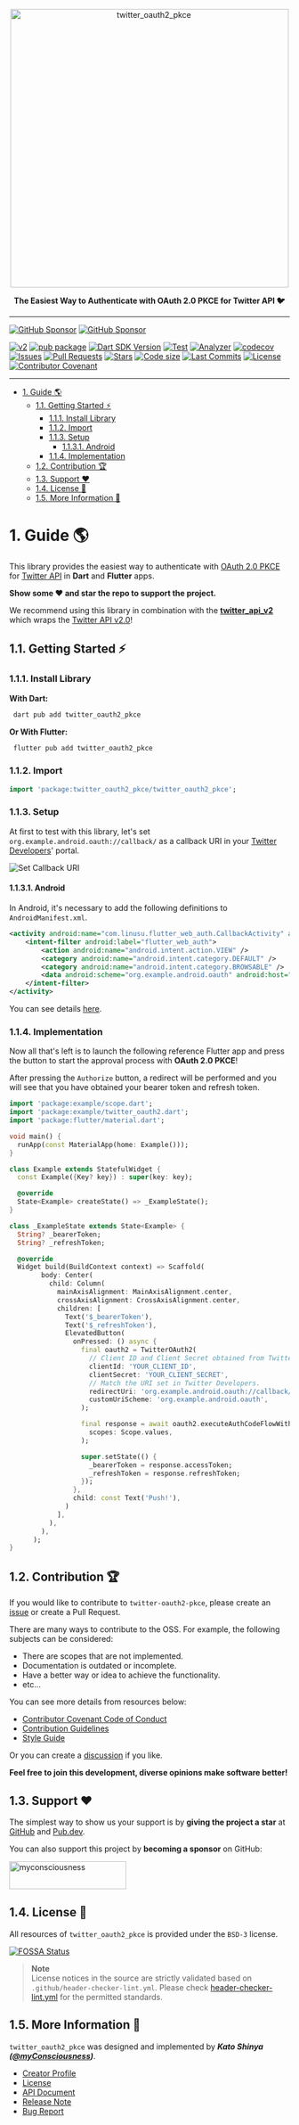 <p align="center">
  <a href="https://github.com/twitter-dart/twitter-oauth2-pkce">
    <img alt="twitter_oauth2_pkce" width="500px" src="https://user-images.githubusercontent.com/13072231/173230433-e1d341e5-5857-4568-ba3b-fdef86df9d27.png">
  </a>
</p>

<p align="center">
  <b>The Easiest Way to Authenticate with OAuth 2.0 PKCE for Twitter API 🐦</b>
</p>

---

[![GitHub Sponsor](https://img.shields.io/static/v1?label=Sponsor&message=%E2%9D%A4&logo=GitHub&color=ff69b4)](https://github.com/sponsors/myConsciousness)
[![GitHub Sponsor](https://img.shields.io/static/v1?label=Maintainer&message=myConsciousness&logo=GitHub&color=00acee)](https://github.com/myConsciousness)

[![v2](https://img.shields.io/endpoint?url=https%3A%2F%2Ftwbadges.glitch.me%2Fbadges%2Fv2)](https://developer.twitter.com/en/docs/twitter-api)
[![pub package](https://img.shields.io/pub/v/twitter_oauth2_pkce.svg?logo=dart&logoColor=00b9fc)](https://pub.dartlang.org/packages/twitter_oauth2_pkce)
[![Dart SDK Version](https://badgen.net/pub/sdk-version/twitter_oauth2_pkce)](https://pub.dev/packages/twitter_oauth2_pkce/)
[![Test](https://github.com/twitter-dart/twitter-oauth2-pkce/actions/workflows/test.yml/badge.svg)](https://github.com/twitter-dart/twitter-oauth2-pkce/actions/workflows/test.yml)
[![Analyzer](https://github.com/twitter-dart/twitter-oauth2-pkce/actions/workflows/analyzer.yml/badge.svg)](https://github.com/twitter-dart/twitter-oauth2-pkce/actions/workflows/analyzer.yml)
[![codecov](https://codecov.io/gh/twitter-dart/twitter-oauth2-pkce/branch/main/graph/badge.svg?token=J5GT1PF9Y3)](https://codecov.io/gh/twitter-dart/twitter-oauth2-pkce)
[![Issues](https://img.shields.io/github/issues/twitter-dart/twitter-oauth2-pkce?logo=github&logoColor=white)](https://github.com/twitter-dart/twitter-oauth2-pkce/issues)
[![Pull Requests](https://img.shields.io/github/issues-pr/twitter-dart/twitter-oauth2-pkce?logo=github&logoColor=white)](https://github.com/twitter-dart/twitter-oauth2-pkce/pulls)
[![Stars](https://img.shields.io/github/stars/twitter-dart/twitter-oauth2-pkce?logo=github&logoColor=white)](https://github.com/twitter-dart/twitter-oauth2-pkce)
[![Code size](https://img.shields.io/github/languages/code-size/twitter-dart/twitter-oauth2-pkce?logo=github&logoColor=white)](https://github.com/twitter-dart/twitter-oauth2-pkce)
[![Last Commits](https://img.shields.io/github/last-commit/twitter-dart/twitter-oauth2-pkce?logo=git&logoColor=white)](https://github.com/twitter-dart/twitter-oauth2-pkce/commits/main)
[![License](https://img.shields.io/github/license/twitter-dart/twitter-oauth2-pkce?logo=open-source-initiative&logoColor=green)](https://github.com/twitter-dart/twitter-oauth2-pkce/blob/main/LICENSE)
[![Contributor Covenant](https://img.shields.io/badge/Contributor%20Covenant-2.1-4baaaa.svg)](https://github.com/twitter-dart/twitter-oauth2-pkce/blob/main/CODE_OF_CONDUCT.md)

---

<!-- TOC -->

- [1. Guide 🌎](#1-guide-)
  - [1.1. Getting Started ⚡](#11-getting-started-)
    - [1.1.1. Install Library](#111-install-library)
    - [1.1.2. Import](#112-import)
    - [1.1.3. Setup](#113-setup)
      - [1.1.3.1. Android](#1131-android)
    - [1.1.4. Implementation](#114-implementation)
  - [1.2. Contribution 🏆](#12-contribution-)
  - [1.3. Support ❤️](#13-support-️)
  - [1.4. License 🔑](#14-license-)
  - [1.5. More Information 🧐](#15-more-information-)

<!-- /TOC -->

# 1. Guide 🌎

This library provides the easiest way to authenticate with [OAuth 2.0 PKCE](https://developer.twitter.com/en/docs/authentication/oauth-2-0/authorization-code) for [Twitter API](https://developer.twitter.com/en/docs/twitter-api/data-dictionary/introduction) in **Dart** and **Flutter** apps.

**Show some ❤️ and star the repo to support the project.**

We recommend using this library in combination with the **[twitter_api_v2](https://pub.dev/packages/twitter_api_v2)** which wraps the [Twitter API v2.0](https://developer.twitter.com/en/docs/twitter-api/data-dictionary/introduction)!

## 1.1. Getting Started ⚡

### 1.1.1. Install Library

**With Dart:**

```bash
 dart pub add twitter_oauth2_pkce
```

**Or With Flutter:**

```bash
 flutter pub add twitter_oauth2_pkce
```

### 1.1.2. Import

```dart
import 'package:twitter_oauth2_pkce/twitter_oauth2_pkce';
```

### 1.1.3. Setup

At first to test with this library, let's set `org.example.android.oauth://callback/` as a callback URI in your [Twitter Developers](https://developer.twitter.com/en)' portal.

![Set Callback URI](https://user-images.githubusercontent.com/13072231/173305324-14b3f7df-2606-4a5d-a348-80021a28d748.png)

#### 1.1.3.1. Android

In Android, it's necessary to add the following definitions to `AndroidManifest.xml`.

```xml
<activity android:name="com.linusu.flutter_web_auth.CallbackActivity" android:exported="true">
    <intent-filter android:label="flutter_web_auth">
        <action android:name="android.intent.action.VIEW" />
        <category android:name="android.intent.category.DEFAULT" />
        <category android:name="android.intent.category.BROWSABLE" />
        <data android:scheme="org.example.android.oauth" android:host="callback" />
    </intent-filter>
</activity>
```

You can see details [here](https://github.com/twitter-dart/twitter-oauth2-pkce/blob/main/example/android/app/src/main/AndroidManifest.xml).

### 1.1.4. Implementation

Now all that's left is to launch the following reference Flutter app and press the button to start the approval process with **OAuth 2.0 PKCE**!

After pressing the `Authorize` button, a redirect will be performed and you will see that you have obtained your bearer token and refresh token.

```dart
import 'package:example/scope.dart';
import 'package:example/twitter_oauth2.dart';
import 'package:flutter/material.dart';

void main() {
  runApp(const MaterialApp(home: Example()));
}

class Example extends StatefulWidget {
  const Example({Key? key}) : super(key: key);

  @override
  State<Example> createState() => _ExampleState();
}

class _ExampleState extends State<Example> {
  String? _bearerToken;
  String? _refreshToken;

  @override
  Widget build(BuildContext context) => Scaffold(
        body: Center(
          child: Column(
            mainAxisAlignment: MainAxisAlignment.center,
            crossAxisAlignment: CrossAxisAlignment.center,
            children: [
              Text('$_bearerToken'),
              Text('$_refreshToken'),
              ElevatedButton(
                onPressed: () async {
                  final oauth2 = TwitterOAuth2(
                    // Client ID and Client Secret obtained from Twitter Developers.
                    clientId: 'YOUR_CLIENT_ID',
                    clientSecret: 'YOUR_CLIENT_SECRET',
                    // Match the URI set in Twitter Developers.
                    redirectUri: 'org.example.android.oauth://callback/',
                    customUriScheme: 'org.example.android.oauth',
                  );

                  final response = await oauth2.executeAuthCodeFlowWithPKCE(
                    scopes: Scope.values,
                  );

                  super.setState(() {
                    _bearerToken = response.accessToken;
                    _refreshToken = response.refreshToken;
                  });
                },
                child: const Text('Push!'),
              )
            ],
          ),
        ),
      );
}
```

## 1.2. Contribution 🏆

If you would like to contribute to `twitter-oauth2-pkce`, please create an [issue](https://github.com/twitter-dart/twitter-oauth2-pkce/issues) or create a Pull Request.

There are many ways to contribute to the OSS. For example, the following subjects can be considered:

- There are scopes that are not implemented.
- Documentation is outdated or incomplete.
- Have a better way or idea to achieve the functionality.
- etc...

You can see more details from resources below:

- [Contributor Covenant Code of Conduct](https://github.com/twitter-dart/twitter-oauth2-pkce/blob/main/CODE_OF_CONDUCT.md)
- [Contribution Guidelines](https://github.com/twitter-dart/twitter-oauth2-pkce/blob/main/CONTRIBUTING.md)
- [Style Guide](https://github.com/twitter-dart/twitter-oauth2-pkce/blob/main/STYLEGUIDE.md)

Or you can create a [discussion](https://github.com/twitter-dart/twitter-oauth2-pkce/discussions) if you like.

**Feel free to join this development, diverse opinions make software better!**

## 1.3. Support ❤️

The simplest way to show us your support is by **giving the project a star** at [GitHub](https://github.com/twitter-dart/twitter-oauth2-pkce) and [Pub.dev](https://pub.dev/packages/twitter_oauth2_pkce).

You can also support this project by **becoming a sponsor** on GitHub:

<div align="left">
  <p>
    <a href="https://github.com/sponsors/myconsciousness">
      <img src="https://cdn.ko-fi.com/cdn/kofi3.png?v=3" height="50" width="210" alt="myconsciousness" />
    </a>
  </p>
</div>

## 1.4. License 🔑

All resources of `twitter_oauth2_pkce` is provided under the `BSD-3` license.

[![FOSSA Status](https://app.fossa.com/api/projects/git%2Bgithub.com%2Ftwitter-dart%2Ftwitter-oauth2-pkce.svg?type=large)](https://app.fossa.com/projects/git%2Bgithub.com%2Ftwitter-dart%2Ftwitter-oauth2-pkce?ref=badge_large)

> **Note**</br>
> License notices in the source are strictly validated based on `.github/header-checker-lint.yml`. Please check [header-checker-lint.yml](https://github.com/twitter-dart/twitter-oauth2-pkce/tree/main/.github/header-checker-lint.yml) for the permitted standards.

## 1.5. More Information 🧐

`twitter_oauth2_pkce` was designed and implemented by **_Kato Shinya ([@myConsciousness](https://github.com/myConsciousness))_**.

- [Creator Profile](https://github.com/myConsciousness)
- [License](https://github.com/twitter-dart/twitter-oauth2-pkce/blob/main/LICENSE)
- [API Document](https://pub.dev/documentation/twitter_oauth2_pkce/latest/twitter_oauth2_pkce/twitter_oauth2_pkce-library.html)
- [Release Note](https://github.com/twitter-dart/twitter-oauth2-pkce/releases)
- [Bug Report](https://github.com/twitter-dart/twitter-oauth2-pkce/issues)
